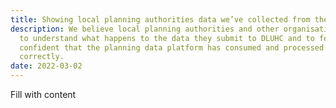 ```yaml
---
title: Showing local planning authorities data we’ve collected from them
description: We believe local planning authorities and other organisations need
  to understand what happens to the data they submit to DLUHC and to feel
  confident that the planning data platform has consumed and processed the data
  correctly.
date: 2022-03-02
---
```

Fill with content